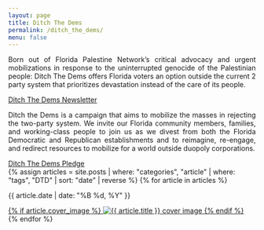 ```yaml
---
layout: page
title: Ditch The Dems
permalink: /ditch_the_dems/
menu: false
---
```

<p style="text-align: justify;">Born out of Florida Palestine Network’s critical advocacy and urgent mobilizations in response to the uninterrupted genocide of the Palestinian people: Ditch The Dems offers Florida voters an option outside the current 2 party system that prioritizes devastation instead of the care of its people.</p>

<div class="button-container">
    <div class="button">
    <a href="https://docs.google.com/forms/d/e/1FAIpQLSdzu9dKurutY1zavpmUYpgO3fnjwOgGRirWDj3ca4wCX-97tw/viewform" target="_blank">Ditch The Dems Newsletter</a>
    </div>
</div>

<p style="text-align: justify;">Ditch the Dems is a campaign that aims to mobilize the masses in rejecting the two-party system. We invite our Florida community members, families, and working-class people to join us as we divest from both the Florida Democratic and Republican establishments and to reimagine, re-engage, and redirect resources to mobilize for a world outside duopoly corporations.</p>


<div class="button-container">
    <div class="button">
    <a href="https://docs.google.com/forms/d/e/1FAIpQLSe2QpPLE-Mfhqt_TXJcpmWXo28TC7Wyw0HeJvi-7JksiJeRWw/viewform" target="_blank">Ditch The Dems Pledge</a>
    </div>
</div>

<div class="grid">
    {% assign articles = site.posts | where: "categories", "article" | where: "tags", "DTD" | sort: "date" | reverse %}
    {% for article in articles %}
    <div class="article">
        <p>{{ article.date | date: "%B %d, %Y" }}</p>
        <a href="{{ article.url }}">
            {% if article.cover_image %}
            <img src="{{ article.cover_image }}" alt="{{ article.title }} cover image">
            {% endif %}
        </a>
    </div>
    {% endfor %}
</div>